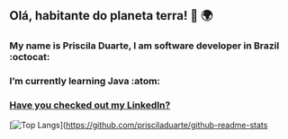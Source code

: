 ## Olá, habitante do planeta terra! 👋 :earth_africa:	

### My name is Priscila Duarte, I am software developer in Brazil :octocat:

### I’m currently learning Java :atom:


### **[Have you checked out my LinkedIn?](https://www.linkedin.com/in/prisciladuarte1993/)**



[![Top Langs](https://github-readme-stats.vercel.app/api/top-langs/?username=prisciladuarte&layout=compact)](https://github.com/prisciladuarte/github-readme-stats
